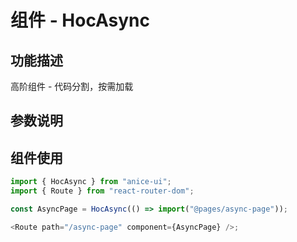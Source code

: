 # 组件 - HocAsync

## 功能描述

高阶组件 - 代码分割，按需加载

## 参数说明

## 组件使用

```javascript
import { HocAsync } from "anice-ui";
import { Route } from "react-router-dom";

const AsyncPage = HocAsync(() => import("@pages/async-page"));

<Route path="/async-page" component={AsyncPage} />;
```
